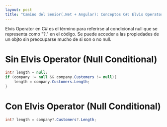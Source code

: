 ```yaml
---
layout: post
title: "Camino del Senior(.Net + Angular): Conceptos C#: Elvis Operator"
---
```


Elvis Operator en C# es el término para referirse al <!--more-->condicional null que se representa como "?." en el código. 
Se puede acceder a las propiedades de un objto sin preocuparse mucho de si son o no null.

# Sin Elvis Operator (Null Conditional)
```csharp
int? length = null;
if (company != null && company.Customers != null){
    length = company.Customers.Length;
}
```

# Con Elvis Operator (Null Conditional)
```csharp
int? length = company?.Customers?.Length;
```
